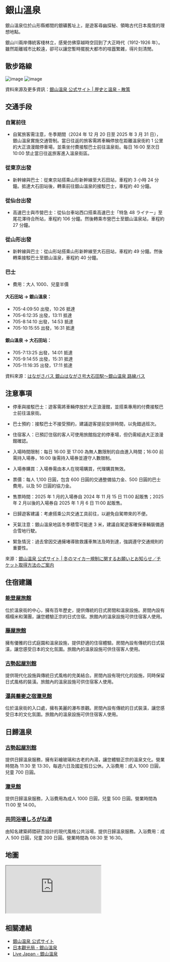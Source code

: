 # 銀山溫泉

銀山溫泉位於山形縣鄉間的銀礦舊址上，是遊客尋幽探秘、領略古代日本風情的理想地點。

銀山川兩岸傳統客棧林立，感覺仿佛穿越時空回到了大正時代（1912-1926 年）。雖然距離城市比較遠，卻可以讓您暫時擺脫大都市的喧囂繁雜，得片刻清閒。

## 散步路線

![image](https://github.com/user-attachments/assets/8a7fadfa-c9c6-4da1-b7d9-a5a7b0ed462e)
![image](https://github.com/user-attachments/assets/96d2f542-ad68-41c6-85d2-d130748d8303)

資料來源及更多資訊：[銀山温泉 公式サイト | 歴史と温泉 - 散策](https://www.ginzanonsen.jp/ginzan/walk.html)

## 交通手段

### 自駕前往

- 自駕旅客需注意，冬季期間（2024 年 12 月 20 日至 2025 年 3 月 31 日），銀山溫泉實施交通管制。當日往返的旅客需將車輛停放在距離溫泉街約 1 公里的大正浪漫館停車場，並乘坐付費接駁巴士前往溫泉街。每日 16:00 至次日 10:00 禁止當日往返旅客進入溫泉街區。

### 從東京出發

- 新幹線與巴士：從東京站搭乘山形新幹線至大石田站，車程約 3 小時 24 分鐘。抵達大石田站後，轉乘前往銀山溫泉的接駁巴士，車程約 40 分鐘。

### 從仙台出發

- 高速巴士與市營巴士：從仙台車站西口搭乘高速巴士「特急 48 ライナー」至尾花澤待合所站，車程約 106 分鐘。然後轉乘市營巴士至銀山溫泉站，車程約 27 分鐘。

### 從山形出發

- 新幹線與巴士：從山形站搭乘山形新幹線至大石田站，車程約 49 分鐘。然後轉乘接駁巴士至銀山溫泉，車程約 40 分鐘。

### 巴士

- 費用：大人 1000、兒童半價

#### 大石田站 → 銀山溫泉：

- 705-4:09:50 出發，10:26 抵達
- 705-6:12:35 出發，13:11 抵達
- 705-8:14:10 出發，14:53 抵達
- 705-10:15:55 出發，16:31 抵達

#### 銀山溫泉 → 大石田站：

- 705-7:13:25 出發，14:01 抵達
- 705-9:14:55 出發，15:31 抵達
- 705-11:16:35 出發，17:11 抵達

資料來源：[はながさバス 銀山はながさ号大石田駅〜銀山温泉 路線バス](https://www.hanagasa-bus-taisei.co.jp/base.html?utm_source=chatgpt.com)

## 注意事項

- 停車與接駁巴士：遊客需將車輛停放於大正浪漫館，並搭乘專用的付費接駁巴士前往溫泉街。

- 巴士預約：接駁巴士不接受預約，建議遊客提前安排時間，以免錯過班次。

- 住宿客人：已預訂住宿的客人可使用旅館指定的停車場，但仍需經過大正浪漫館確認。

- 入場時間限制：每日 16:00 至 17:00 為無人數限制的自由進入時間；16:00 前需持入場券，16:00 後需持入場券並遵守人數限制。

- 入場券購買：入場券需由本人在現場購買，代理購買無效。

- 票價：每人 1,100 日圓，包含 600 日圓的交通整備協力金、500 日圓的巴士費用，以及 50 日圓的協力金。

- 售票時間：2025 年 1 月的入場券自 2024 年 11 月 15 日 11:00 起販售；2025 年 2 月以後的入場券自 2025 年 1 月 6 日 11:00 起販售。

- 日歸遊客建議：考慮搭乘公共交通工具前往，以避免自駕帶來的不便。

- 天氣注意：銀山溫泉地區冬季積雪可能達 3 米，建議自駕遊客確保車輛裝備適合雪地行駛。

- 緊急情況：過去曾因交通擁堵導致救護車無法及時到達，強調遵守交通規則的重要性。

來源：[銀山温泉 公式サイト | 冬のマイカー規制に関するお願いとお知らせ／チケット取得方法のご案内](https://www.ginzanonsen.jp/blog/archives/182)

## 住宿建議

### [能登屋旅館](https://www.notoyaryokan.com/)

位於溫泉街的中心，擁有百年歷史，提供傳統的日式房間和溫泉設施。房間內設有榻榻米和蒲團，讓您體驗正宗的日式住宿。旅館內的溫泉設施可供住宿客人使用。

### [藤屋旅館](https://www.fujiya-ginzan.com/)

擁有優雅的日式庭園和溫泉設施，提供舒適的住宿體驗。房間內設有傳統的日式裝潢，讓您感受日本的文化氛圍。旅館內的溫泉設施可供住宿客人使用。

### [古勢起屋別館](https://www.kosekiya.jp/)

提供現代化設施與傳統日式風格的完美結合。房間內設有現代化的設施，同時保留日式風格的裝潢。旅館內的溫泉設施可供住宿客人使用。

### [瀑與蕎麥之宿瀧見館](https://www.takimikan.jp/)

位於溫泉街的入口處，擁有美麗的瀑布景觀。房間內設有傳統的日式裝潢，讓您感受日本的文化氛圍。旅館內的溫泉設施可供住宿客人使用。

## 日歸溫泉

### [古勢起屋別館](https://www.kosekiya.jp/lunch/)

提供日歸溫泉服務，擁有彩繪玻璃和古老的內湯，讓您體驗正宗的溫泉文化。營業時間為 11:30 至 13:30，每週六日及國定假日公休。入浴費用：成人 1000 日圓，兒童 700 日圓。 

### [瀧見館](https://www.takimikan.jp/hotspring/)

提供日歸溫泉服務，入浴費用為成人 1000 日圓，兒童 500 日圓。營業時間為 11:00 至 14:00。 

### [共同浴場しろがね湯](https://yamagatakanko.com/attractions/detail_10833.html)

由知名建築師隈研吾設計的現代風格公共浴場，提供日歸溫泉服務。入浴費用：成人 500 日圓，兒童 200 日圓。營業時間為 08:30 至 16:30。

## 地圖

<iframe src="https://www.google.com/maps/embed?pb=!1m18!1m12!1m3!1d5697.02969083047!2d140.52200947307557!3d38.572514683959845!2m3!1f0!2f0!3f0!3m2!1i1024!2i768!4f13.1!3m3!1m2!1s0x5f895d99931f6181%3A0xa6fc757a90d901d4!2z6YqA5bGx5rip5rOJ44OQ44K5!5e0!3m2!1sen!2stw!4v1690542666266!5m2!1sen!2stw"  loading="lazy" referrerpolicy="no-referrer-when-downgrade"></iframe>

## 相關連結

- [銀山温泉 公式サイト](https://www.ginzanonsen.jp/)
- [日本觀光局 - 銀山溫泉](https://www.japan.travel/tw/spot/1798/)
- [Live Japan - 銀山溫泉](https://livejapan.com/zh-tw/in-tohoku/in-pref-yamagata/in-yamagata-suburbs/article-a3000053/)
